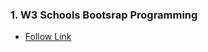 ### 1. **W3 Schools Bootsrap Programming**
- [Follow Link](https://www.w3schools.com/bootstrap/bootstrap_ver.asp)